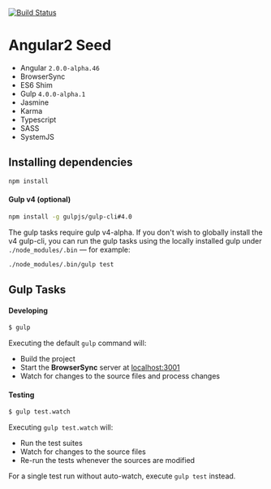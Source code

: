 [![Build Status](https://travis-ci.org/r-park/angular2-seed.svg?branch=master)](https://travis-ci.org/r-park/angular2-seed)


# Angular2 Seed

- Angular `2.0.0-alpha.46`
- BrowserSync
- ES6 Shim
- Gulp `4.0.0-alpha.1`
- Jasmine
- Karma
- Typescript
- SASS
- SystemJS

## Installing dependencies
```bash
npm install
```

#### Gulp v4 (optional)
```bash
npm install -g gulpjs/gulp-cli#4.0
```
The gulp tasks require gulp v4-alpha. If you don't wish to globally install the v4 gulp-cli, you can run the gulp tasks using the locally installed gulp under `./node_modules/.bin` — for example:
```bash
./node_modules/.bin/gulp test
```

## Gulp Tasks
#### Developing
```bash
$ gulp
```
Executing the default `gulp` command will:
- Build the project
- Start the **BrowserSync** server at <a href="http://localhost:3001" target="_blank">localhost:3001</a>
- Watch for changes to the source files and process changes

#### Testing
```bash
$ gulp test.watch
```
Executing `gulp test.watch` will:
- Run the test suites
- Watch for changes to the source files
- Re-run the tests whenever the sources are modified

For a single test run without auto-watch, execute `gulp test` instead.
